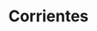 ---
title: "Corrientes"
url: /santa-fe/corrientes-avenida-aristobulo-del-valle/
shop: supermercado
---